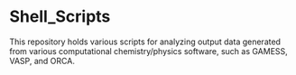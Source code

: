 # Shell_Scripts
This repository holds various scripts for analyzing output data generated from various computational chemistry/physics software, such as GAMESS, VASP, and ORCA.
